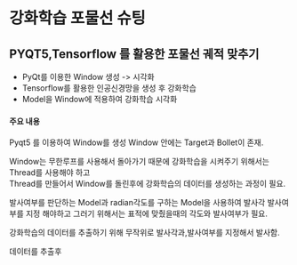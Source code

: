# 강화학습 포물선 슈팅
## PYQT5,Tensorflow 를 활용한 포물선 궤적 맞추기
<ul>
  <li>PyQt를 이용한 Window 생성 -> 시각화</li>
  <li>Tensorflow를 활용한 인공신경망을 생성 후 강화학습</li>
  <li>Model을 Window에 적용하여 강화학습 시각화</li>
</ul>

#### 주요 내용
<p>
  Pyqt5 를 이용하여 Window를 생성 Window 안에는 Target과 Bollet이 존재.
</p>
<p>
  Window는 무한루프를 사용해서 돌아가기 때문에 강화학습을 시켜주기 위해서는 Thread를 사용해야 하고<br>
  Thread를 만들어서 Window를 돌린후에 강화학습의 데이터를 생성하는 과정이 필요.
</p>
<p>
  발사여부를 판단하는 Model과 radian각도를 구하는 Model을 사용하여 발사각 발사여부를 지정 해야하고
  그러기 위해서는 표적에 맞췄을때의 각도와 발사여부가 필요.
</p>
<p>
  강화학습의 데이터를 추출하기 위해 무작위로 발사각과,발사여부를 지정해서 발사함.
</p>
<p>
  데이터를 추출후
</p>
